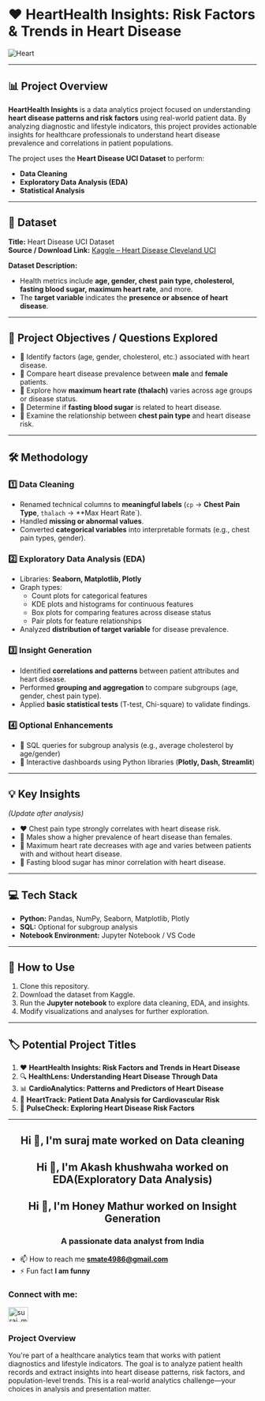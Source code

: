 # ❤️ HeartHealth Insights: Risk Factors & Trends in Heart Disease

![Heart](https://img.icons8.com/emoji/48/000000/heart-emoji.png)

---

## 📊 Project Overview
**HeartHealth Insights** is a data analytics project focused on understanding **heart disease patterns and risk factors** using real-world patient data. By analyzing diagnostic and lifestyle indicators, this project provides actionable insights for healthcare professionals to understand heart disease prevalence and correlations in patient populations.

The project uses the **Heart Disease UCI Dataset** to perform:  
- **Data Cleaning**  
- **Exploratory Data Analysis (EDA)**  
- **Statistical Analysis**

---

## 📁 Dataset
**Title:** Heart Disease UCI Dataset  
**Source / Download Link:** [Kaggle – Heart Disease Cleveland UCI](https://www.kaggle.com/datasets/cherngs/heart-disease-cleveland-uci)

**Dataset Description:**  
- Health metrics include **age, gender, chest pain type, cholesterol, fasting blood sugar, maximum heart rate**, and more.  
- The **target variable** indicates the **presence or absence of heart disease**.

---

## 🎯 Project Objectives / Questions Explored
- 🔹 Identify factors (age, gender, cholesterol, etc.) associated with heart disease.  
- 🔹 Compare heart disease prevalence between **male** and **female** patients.  
- 🔹 Explore how **maximum heart rate (thalach)** varies across age groups or disease status.  
- 🔹 Determine if **fasting blood sugar** is related to heart disease.  
- 🔹 Examine the relationship between **chest pain type** and heart disease risk.

---

## 🛠️ Methodology

### 1️⃣ Data Cleaning
- Renamed technical columns to **meaningful labels** (`cp` → **Chest Pain Type**, `thalach` → **Max Heart Rate`).  
- Handled **missing or abnormal values**.  
- Converted **categorical variables** into interpretable formats (e.g., chest pain types, gender).

### 2️⃣ Exploratory Data Analysis (EDA)
- Libraries: **Seaborn, Matplotlib, Plotly**  
- Graph types:  
  - Count plots for categorical features  
  - KDE plots and histograms for continuous features  
  - Box plots for comparing features across disease status  
  - Pair plots for feature relationships  
- Analyzed **distribution of target variable** for disease prevalence.

### 3️⃣ Insight Generation
- Identified **correlations and patterns** between patient attributes and heart disease.  
- Performed **grouping and aggregation** to compare subgroups (age, gender, chest pain type).  
- Applied **basic statistical tests** (T-test, Chi-square) to validate findings.

### 4️⃣ Optional Enhancements
- 🔹 SQL queries for subgroup analysis (e.g., average cholesterol by age/gender)  
- 🔹 Interactive dashboards using Python libraries (**Plotly, Dash, Streamlit**)

---

## 💡 Key Insights
*(Update after analysis)*  
- ❤️ Chest pain type strongly correlates with heart disease risk.  
- 👨 Males show a higher prevalence of heart disease than females.  
- 💓 Maximum heart rate decreases with age and varies between patients with and without heart disease.  
- 🍬 Fasting blood sugar has minor correlation with heart disease.

---

## 💻 Tech Stack
- **Python:** Pandas, NumPy, Seaborn, Matplotlib, Plotly  
- **SQL:** Optional for subgroup analysis  
- **Notebook Environment:** Jupyter Notebook / VS Code

---

## 🚀 How to Use
1. Clone this repository.  
2. Download the dataset from Kaggle.  
3. Run the **Jupyter notebook** to explore data cleaning, EDA, and insights.  
4. Modify visualizations and analyses for further exploration.

---

## 🏷️ Potential Project Titles
1. ❤️ **HeartHealth Insights: Risk Factors and Trends in Heart Disease**  
2. 🔍 **HealthLens: Understanding Heart Disease Through Data**  
3. 📊 **CardioAnalytics: Patterns and Predictors of Heart Disease**  
4. 💓 **HeartTrack: Patient Data Analysis for Cardiovascular Risk**  
5. 💖 **PulseCheck: Exploring Heart Disease Risk Factors**

---

<h2 align="center">Hi 👋, I'm suraj mate worked on Data cleaning </h1>
<h2 align="center">Hi 👋, I'm Akash khushwaha worked on EDA(Exploratory Data Analysis) </h1>
<h2 align="center">Hi 👋, I'm Honey Mathur worked on Insight Generation</h1>
<h3 align="center">A passionate data analyst from India</h3>

- 📫 How to reach me **smate4986@gmail.com**
- ⚡ Fun fact **I am funny**
<h3 align="left">Connect with me:</h3>
<p align="left">
<a href="https://instagram.com/suraj_mate_21" target="blank"><img align="center" src="https://raw.githubusercontent.com/rahuldkjain/github-profile-readme-generator/master/src/images/icons/Social/instagram.svg" alt="suraj_mate_21" height="30" width="40" /></a>
</p>

### Project Overview
You're part of a healthcare analytics team that works with patient diagnostics and lifestyle indicators. The goal is to analyze patient health records and extract insights into heart disease patterns, risk factors, and population-level trends. This is a real-world analytics challenge—your choices in analysis and presentation matter.

